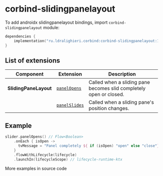 ﻿
# corbind-slidingpanelayout

To add androidx slidingpanelayout bindings, import `corbind-slidingpanelayout` module:

```kotlin
dependencies {
    implementation("ru.ldralighieri.corbind:corbind-slidingpanelayout:1.11.1")
}
```

## List of extensions

| Component             | Extension                                      | Description                                                        |
|-----------------------|------------------------------------------------|--------------------------------------------------------------------|
| **SlidingPaneLayout** | [`panelOpens`][SlidingPaneLayout_panelOpens]   | Called when a sliding pane becomes slid completely open or closed. |
|                       | [`panelSlides`][SlidingPaneLayout_panelSlides] | Called when a sliding pane's position changes.                     |

## Example

```kotlin
slider.panelOpens() // Flow<Boolean>
    .onEach { isOpen ->
      tvMessage = "Panel completely ${ if (isOpen) "open" else "close"}"
    }
    .flowWithLifecycle(lifecycle)
    .launchIn(lifecycleScope) // lifecycle-runtime-ktx
```

More examples in source code

[SlidingPaneLayout_panelOpens]: https://github.com/LDRAlighieri/Corbind/blob/master/corbind-slidingpanelayout/src/main/kotlin/ru/ldralighieri/corbind/slidingpanelayout/SlidingPaneLayoutPaneOpens.kt
[SlidingPaneLayout_panelSlides]: https://github.com/LDRAlighieri/Corbind/blob/master/corbind-slidingpanelayout/src/main/kotlin/ru/ldralighieri/corbind/slidingpanelayout/SlidingPaneLayoutSlides.kt
